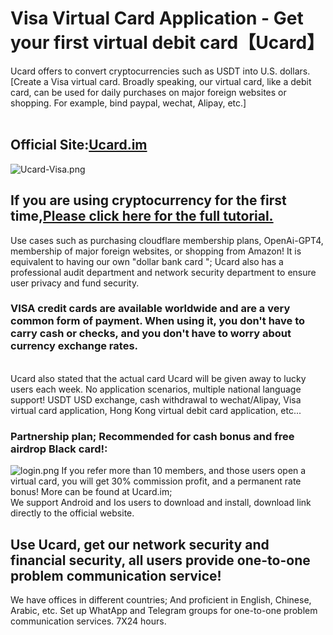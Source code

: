 # Visa Virtual Card Application - Get your first virtual debit card【Ucard】
Ucard offers to convert cryptocurrencies such as USDT into U.S. dollars. [Create a Visa virtual card. Broadly speaking, our virtual card, like a debit card, can be used for daily purchases on major foreign websites or shopping. For example, bind paypal, wechat, Alipay, etc.]
<br><br>
<h2>Official Site:<a class="value" href="https://Ucard.im" target="_blank">Ucard.im</a></h2>
<img alt="Ucard-Visa.png" src="https://github.com/Ucard-im/visa-UcardPay/blob/main/Ucard-Visa.png?raw=true" data-hpc="true" class="Box-sc-g0xbh4-0 kzRgrI">
<h2>If you are using cryptocurrency for the first time,<a class="value" href="https://Ucard.im" target="_blank">Please click here for the full tutorial.</a></h2>
Use cases such as purchasing cloudflare membership plans, OpenAi-GPT4, membership of major foreign websites, or shopping from Amazon! It is equivalent to having our own "dollar bank card "; Ucard also has a professional audit department and network security department to ensure user privacy and fund security.
<h3>VISA credit cards are available worldwide and are a very common form of payment. When using it, you don't have to carry cash or checks, and you don't have to worry about currency exchange rates.</h3>
<br>
Ucard also stated that the actual card Ucard will be given away to lucky users each week. No application scenarios, multiple national language support! USDT USD exchange, cash withdrawal to wechat/Alipay, Visa virtual card application, Hong Kong virtual debit card application, etc...
<br>
<h3>Partnership plan; Recommended for cash bonus and free airdrop Black card!:</h3>
<img alt="login.png" src="https://github.com/Ucard-im/visa-UcardPay/blob/main/login.png?raw=true" data-hpc="true" class="Box-sc-g0xbh4-0 kzRgrI">
If you refer more than 10 members, and those users open a virtual card, you will get 30% commission profit, and a permanent rate bonus! More can be found at Ucard.im;
<br>We support Android and Ios users to download and install, download link directly to the official website.


<br>
<h2>Use Ucard, get our network security and financial security, all users provide one-to-one problem communication service!</h2>
We have offices in different countries; And proficient in English, Chinese, Arabic, etc. Set up WhatApp and Telegram groups for one-to-one problem communication services. 7X24 hours.
